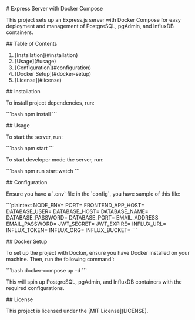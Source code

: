 \# Express Server with Docker Compose

This project sets up an Express.js server with Docker Compose for easy deployment and management of PostgreSQL, pgAdmin, and InfluxDB containers.

\## Table of Contents

1. \[Installation\]\(\#installation\)
2. \[Usage\]\(\#usage\)
3. \[Configuration\]\(\#configuration\)
4. \[Docker Setup\]\(\#docker-setup\)
5. \[License\]\(\#license\)

\## Installation

To install project dependencies, run:

\`\`\`bash
npm install
\`\`\`

\## Usage

To start the server, run:

\`\`\`bash
npm start
\`\`\`


To start developer mode the server, run:

\`\`\`bash
npm run start:watch
\`\`\`

\## Configuration

Ensure you have a \`.env\` file in the \`config\`, you have sample of this file:

\`\`\`plaintext
NODE_ENV=
PORT=
FRONTEND_APP_HOST=
DATABASE_USER=
DATABASE_HOST=
DATABASE_NAME=
DATABASE_PASSWORD=
DATABASE_PORT=
EMAIL_ADDRESS
EMAIL_PASSWORD=
JWT_SECRET=
JWT_EXPIRE=
INFLUX_URL=
INFLUX_TOKEN=
INFLUX_ORG=
INFLUX_BUCKET=
\`\`\`

\## Docker Setup

To set up the project with Docker, ensure you have Docker installed on your machine. Then, run the following command`:

\`\`\`bash
docker-compose up -d
\`\`\`

This will spin up PostgreSQL, pgAdmin, and InfluxDB containers with the required configurations.

\## License

This project is licensed under the \[MIT License\]\(LICENSE\).

